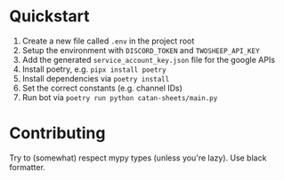 # Quickstart

1. Create a new file called `.env` in the project root
1. Setup the environment with `DISCORD_TOKEN` and `TWOSHEEP_API_KEY`
1. Add the generated `service_account_key.json` file for the google APIs
1. Install poetry, e.g. `pipx install poetry`
1. Install dependencies via `poetry install`
1. Set the correct constants (e.g. channel IDs)
1. Run bot via `poetry run python catan-sheets/main.py`

# Contributing

Try to (somewhat) respect mypy types (unless you're lazy). Use black formatter.
